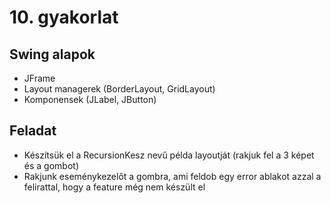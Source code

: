 # 10. gyakorlat

## Swing alapok

* JFrame
* Layout managerek (BorderLayout, GridLayout)
* Komponensek (JLabel, JButton)

## Feladat

* Készítsük el a RecursionKesz nevű példa layoutját (rakjuk fel a 3 képet és a gombot)
* Rakjunk eseménykezelőt a gombra, ami feldob egy error ablakot azzal a felirattal, hogy a feature még nem készült el
